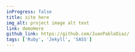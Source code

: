 ```yaml
---
inProgress: false
title: site here
img_alt: project image alt text
link: demoHere
github_link: https://github.com/JuanPabloDiaz/
tags: ['Ruby', 'Jekyll', 'SASS']
---
```

